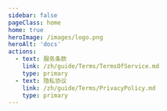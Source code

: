 ```yaml
---
sidebar: false
pageClass: home
home: true
heroImage: /images/logo.png
heroAlt: 'docs'
actions:
  - text: 服务条款
    link: /zh/guide/Terms/TermsOfService.md
    type: primary
  - text: 隐私协议
    link: /zh/guide/Terms/PrivacyPolicy.md
    type: primary
---
```


